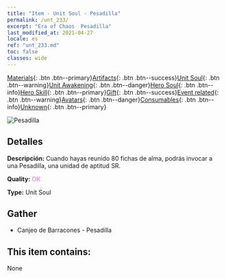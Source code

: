 ```yaml
---
title: "Item - Unit Soul - Pesadilla"
permalink: /unt_233/
excerpt: "Era of Chaos  Pesadilla"
last_modified_at: 2021-04-27
locale: es
ref: "unt_233.md"
toc: false
classes: wide
---
```

 [Materials](/ItemsES/){: .btn .btn--primary}[Artifacts](/ItemsES/Artifacts/){: .btn .btn--success}[Unit Soul](/ItemsES/UnitSoul/){: .btn .btn--warning}[Unit Awakening](/ItemsES/UnitAwakening/){: .btn .btn--danger}[Hero Soul](/ItemsES/HeroSoul/){: .btn .btn--info}[Hero Skill](/ItemsES/HeroSkill/){: .btn .btn--primary}[Gift](/ItemsES/Gift/){: .btn .btn--success}[Event related](/ItemsES/Events/){: .btn .btn--warning}[Avatars](/ItemsES/Avatars/){: .btn .btn--danger}[Consumables](/ItemsES/Consumables/){: .btn .btn--info}[Unknown](/ItemsES/Unknown/){: .btn .btn--primary}

 ![Pesadilla](/images/u/ti_mengyanshou.jpg)

## Detalles
 **Descripción:** Cuando hayas reunido 80 fichas de alma, podrás invocar a una Pesadilla, una unidad de aptitud SR.

 **Quality:** <span style="color: #DA70D6">OK</span>

 **Type:** Unit Soul

## Gather

*    Canjeo de Barracones - Pesadilla 

## This item contains:

  None

